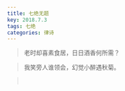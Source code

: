 ```yaml
---
title: 七绝无题
key: 2018.7.3
tags: 七绝
categories: 律诗
---
```


<blockquote class="blockquote-center">老时却喜素食居，日日酒香何所需？
</blockquote>
<blockquote class="blockquote-center">我笑旁人谁领会，幻觉小醉遇秋菊。
</blockquote>
<blockquote class="blockquote-center"></br>
</blockquote>
